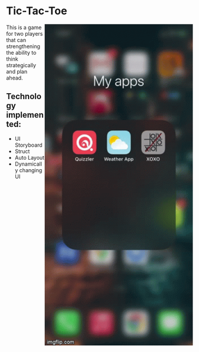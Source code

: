 # Tic-Tac-Toe

<img src="https://github.com/prosperevergreen/TicTacToe-iOS/blob/main/Documentation/TicTacToe.gif" align="right" width="400" />

This is a game for two players that can strengthening the ability to think strategically and plan ahead.

## Technology implemented:
* UI Storyboard
* Struct
* Auto Layout
* Dynamically changing UI